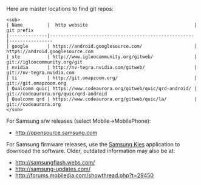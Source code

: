 Here are master locations to find git repos:

    <sub>
    | Name         |  http website                                       | git prefix
    |--------------|-----------------------------------------------------|----------------
    | google       | https://android.googlesource.com/                   | https://android.googlesource.com
    | ste          | http://www.igloocommunity.org/gitweb/               | git://igloocommunity.org/git
    | nvidia       | http://nv-tegra.nvidia.com/gitweb/                  | git://nv-tegra.nvidia.com
    | ti           | http://git.omapzoom.org/                            | git://git.omapzoom.org
    | Qualcomm quic| https://www.codeaurora.org/gitweb/quic/qrd-android/ | git://codeaurora.org/quic/qrd-android
    | Qualcomm qrd | https://www.codeaurora.org/gitweb/quic/la/          | git://codeaurora.org
    </sub>


For Samsung s/w releases (select Mobile->MobilePhone):

   * http://opensource.samsung.com

For Samsung firmware releases, use the [Samsung Kies](http://www.samsung.com/us/kies/) application to download the software.  Older, outdated information may also be at:

   * http://samsungflash.webs.com/
   * http://samsung-updates.com/
   * http://forums.mobiledia.com/showthread.php?t=29450



